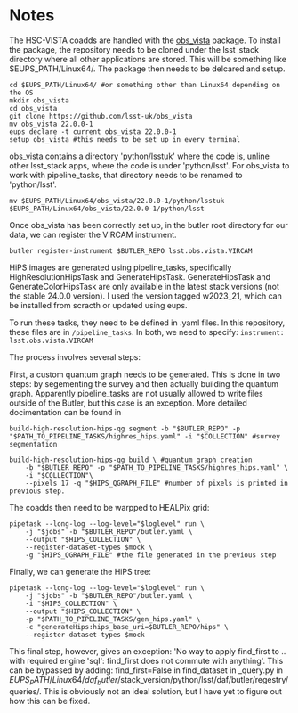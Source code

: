 # Notes

The HSC-VISTA coadds are handled with the [obs_vista](https://github.com/lsst-uk/obs_vista) package. To install the package, the repository needs to be cloned under the lsst_stack directory where all other applications are stored. This will be something like $EUPS_PATH/Linux64/. The package then needs to be delcared and setup. 

```
cd $EUPS_PATH/Linux64/ #or something other than Linux64 depending on the OS
mkdir obs_vista
cd obs_vista
git clone https://github.com/lsst-uk/obs_vista
mv obs_vista 22.0.0-1
eups declare -t current obs_vista 22.0.0-1
setup obs_vista #this needs to be set up in every terminal
```
obs_vista contains a directory 'python/lsstuk' where the code is, unline other lsst_stack apps, where the code is under 'python/lsst'. For obs_vista to work with pipeline_tasks, that directory needs to be renamed to 'python/lsst'.

```
mv $EUPS_PATH/Linux64/obs_vista/22.0.0-1/python/lsstuk $EUPS_PATH/Linux64/obs_vista/22.0.0-1/python/lsst
```
Once obs_vista has been correctly set up, in the butler root directory for our data, we can register the VIRCAM instrument.

```
butler register-instrument $BUTLER_REPO lsst.obs.vista.VIRCAM 
```

HiPS images are generated using pipeline_tasks, specifically HighResolutionHipsTask and GenerateHipsTask. GenerateHipsTask and GenerateColorHipsTask are only available in the latest
stack versions (not the stable 24.0.0 version). I used the version tagged w2023_21, which can be installed from scracth or updated using eups.

To run these tasks, they need to be defined in .yaml files. In this repository, these files are in ```/pipeline_tasks```. In both, we need to specify:
```instrument: lsst.obs.vista.VIRCAM```

The process involves several steps:

First, a custom quantum graph needs to be generated. This is done in two steps: by segementing the survey and then actually building the quantum graph. Apparently pipeline_tasks are not usually allowed to write files outside of the Butler,
but this case is an exception. More detailed docimentation can be found in

```
build-high-resolution-hips-qg segment -b "$BUTLER_REPO" -p "$PATH_TO_PIPELINE_TASKS/highres_hips.yaml" -i "$COLLECTION" #survey segmentation

build-high-resolution-hips-qg build \ #quantum graph creation
    -b "$BUTLER_REPO" -p "$PATH_TO_PIPELINE_TASKS/highres_hips.yaml" \
    -i "$COLLECTION"\
    --pixels 17 -q "$HIPS_QGRAPH_FILE" #number of pixels is printed in previous step.
```
The coadds then need to be warpped to HEALPix grid:
```
pipetask --long-log --log-level="$loglevel" run \
    -j "$jobs" -b "$BUTLER_REPO"/butler.yaml \
    --output "$HIPS_COLLECTION" \
    --register-dataset-types $mock \
    -g "$HIPS_QGRAPH_FILE" #the file generated in the previous step
```
Finally, we can generate the HiPS tree:
```
pipetask --long-log --log-level="$loglevel" run \
    -j "$jobs" -b "$BUTLER_REPO"/butler.yaml \
    -i "$HIPS_COLLECTION" \
    --output "$HIPS_COLLECTION" \
    -p "$PATH_TO_PIPELINE_TASKS/gen_hips.yaml" \
    -c "generateHips:hips_base_uri=$BUTLER_REPO/hips" \
    --register-dataset-types $mock
```
This final step, however, gives an exception: 'No way to apply find_first to .. with required engine 'sql': find_first does not commute with anything'.
This can be bypassed by adding: find_first=False in find_dataset in _query.py in $EUPS_PATH/Linux64/daf_butler/$stack_version/python/lsst/daf/butler/regestry/queries/. 
This is obviously not an ideal solution, but I have yet to figure out how this can be fixed.